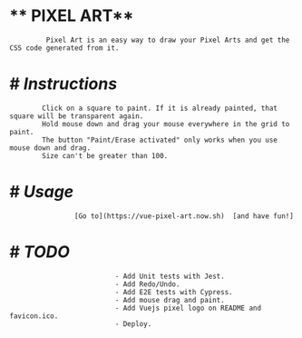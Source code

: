 #                                       **  PIXEL  ART**
             Pixel Art is an easy way to draw your Pixel Arts and get the CSS code generated from it. 
# #                                     ***Instructions***
            Click on a square to paint. If it is already painted, that square will be transparent again.
            Hold mouse down and drag your mouse everywhere in the grid to paint.
            The button "Paint/Erase activated" only works when you use mouse down and drag.
            Size can't be greater than 100.

# #                                       ***Usage***
                    [Go to](https://vue-pixel-art.now.sh)  [and have fun!]

# #                                        ***TODO***

                              - Add Unit tests with Jest.
                              - Add Redo/Undo.
                              - Add E2E tests with Cypress.
                              - Add mouse drag and paint.
                              - Add Vuejs pixel logo on README and favicon.ico.
                              - Deploy.
